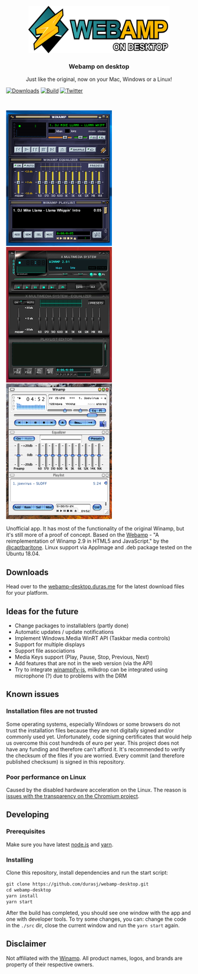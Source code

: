 <p align="center">
  <a href="https://webamp-desktop.duras.me/">
    <img src="./res/logo.svg" alt="Webamp on desktop logo" width=384 height=128>
  </a>

  <h3 align="center">Webamp on desktop</h3>

  <p align="center">
    Just like the original, now on your Mac, Windows or a Linux!
  </p>

  <p align="center">

[![Downloads](https://img.shields.io/github/downloads/durasj/webamp-desktop/total.svg)](https://webamp-desktop.duras.me)
[![Build](https://img.shields.io/travis/durasj/webamp-desktop/master.svg)](https://travis-ci.org/durasj/webamp-desktop)
[![Twitter](https://img.shields.io/twitter/url/https/github.com/durasj/webamp-desktop.svg?style=social)](https://twitter.com/intent/tweet?text=Wow:&url=https%3A%2F%2Fgithub.com%2Fdurasj%2Fwebamp-desktop)


  </p>
</p>

<br>

[![Screenshot of webamp desktop on Windows](./res/screen-win.gif)](https://webamp-desktop.duras.me/) [![Screenshot of Webamp on Linux](./res/screen-linux.png)](https://webamp-desktop.duras.me/) [![Screenshot of Webamp on Mac OS X](./res/screen-mac.png)](https://webamp-desktop.duras.me/)

Unofficial app. It has most of the functionality of the original Winamp, but it's still more of a proof of concept. Based on the [Webamp](https://github.com/captbaritone/webamp) - "A reimplementation of Winamp 2.9 in HTML5 and JavaScript." by the [@captbaritone](https://github.com/captbaritone). Linux support via AppImage and .deb package tested on the Ubuntu 18.04.

## Downloads
Head over to the [webamp-desktop.duras.me](https://webamp-desktop.duras.me/) for the latest download files for your platform.

## Ideas for the future
- Change packages to installablers (partly done)
- Automatic updates / update notifications
- Implement Windows.Media WinRT API (Taskbar media controls)
- Support for multiple displays
- Support file associations
- Media Keys support (Play, Pause, Stop, Previous, Next)
- Add features that are not in the web version (via the API)
- Try to integrate [winampify-js](https://github.com/remigallego/winampify-js), milkdrop can be integrated using microphone (?) due to problems with the DRM

## Known issues

### Installation files are not trusted

Some operating systems, especially Windows or some browsers do not trust the installation files because they are not digitally signed and/or commonly used yet. Unfortunately, code signing certificates that would help us overcome this cost hundreds of euro per year. This project does not have any funding and therefore can't afford it. It's recommended to verify the checksum of the files if you are worried. Every commit (and therefore published checksum) is signed in this repository.

### Poor performance on Linux

Caused by the disabled hardware acceleration on the Linux. The reason is [issues with the transparency on the Chromium project](https://bugs.chromium.org/p/chromium/issues/detail?id=854601#c7).

## Developing

### Prerequisites

Make sure you have latest [node.js](https://nodejs.org/en/) and [yarn](https://yarnpkg.com/lang/en/).

### Installing

Clone this repository, install dependencies and run the start script:

```
git clone https://github.com/durasj/webamp-desktop.git
cd webamp-desktop
yarn install
yarn start
```

After the build has completed, you should see one window with the app and one with developer tools. To try some changes, you can: change the code in the `./src` dir, close the current window and run the `yarn start` again.

## Disclaimer
Not affiliated with the [Winamp](http://www.winamp.com/). All product names, logos, and brands are property of their respective owners.